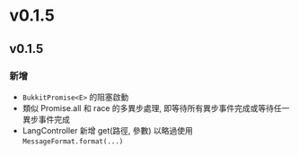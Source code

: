 # v0.1.5

## v0.1.5

### 新增

* `BukkitPromise<E>` 的阻塞啟動
* 類似 Promise.all 和 race 的多異步處理, 即等待所有異步事件完成或等待任一異步事件完成
* LangController 新增 get(路徑, 參數) 以略過使用 `MessageFormat.format(...)`
